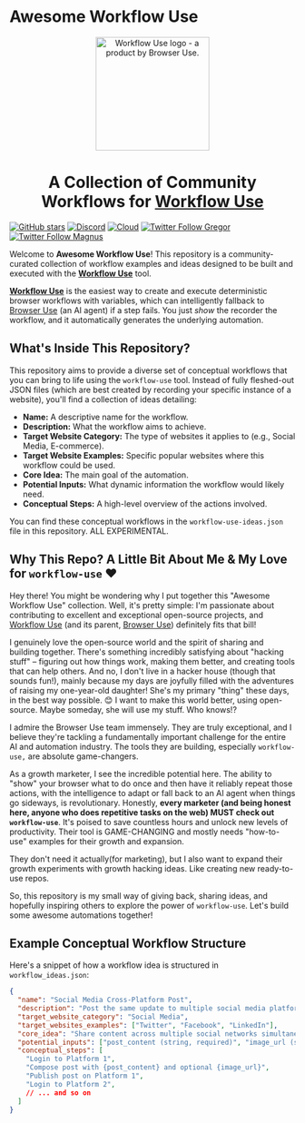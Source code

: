 # Awesome Workflow Use

<p align="center">
  <img alt="Workflow Use logo - a product by Browser Use." src="https://raw.githubusercontent.com/browser-use/workflow-use/main/static/workflow-use.png" width="200">
</p>

<h1 align="center">A Collection of Community Workflows for <a href="https://github.com/browser-use/workflow-use">Workflow Use</a></h1>

[![GitHub stars](https://img.shields.io/github/stars/browser-use/workflow-use?style=social)](https://github.com/browser-use/workflow-use/stargazers)
[![Discord](https://img.shields.io/discord/1303749220842340412?color=7289DA&label=Discord&logo=discord&logoColor=white)](https://link.browser-use.com/discord)
[![Cloud](https://img.shields.io/badge/Cloud-☁️-blue)](https://cloud.browser-use.com)
[![Twitter Follow Gregor](https://img.shields.io/twitter/follow/Gregor?style=social)](https://x.com/gregpr07)
[![Twitter Follow Magnus](https://img.shields.io/twitter/follow/Magnus?style=social)](https://x.com/mamagnus00)

Welcome to **Awesome Workflow Use**! This repository is a community-curated collection of workflow examples and ideas designed to be built and executed with the [**Workflow Use**](https://github.com/browser-use/workflow-use) tool.

[**Workflow Use**](https://github.com/browser-use/workflow-use) is the easiest way to create and execute deterministic browser workflows with variables, which can intelligently fallback to [Browser Use](https://github.com/browser-use/browser-use) (an AI agent) if a step fails. You just _show_ the recorder the workflow, and it automatically generates the underlying automation.

## What's Inside This Repository?

This repository aims to provide a diverse set of conceptual workflows that you can bring to life using the `workflow-use` tool. Instead of fully fleshed-out JSON files (which are best created by recording your specific instance of a website), you'll find a collection of ideas detailing:

* **Name:** A descriptive name for the workflow.
* **Description:** What the workflow aims to achieve.
* **Target Website Category:** The type of websites it applies to (e.g., Social Media, E-commerce).
* **Target Website Examples:** Specific popular websites where this workflow could be used.
* **Core Idea:** The main goal of the automation.
* **Potential Inputs:** What dynamic information the workflow would likely need.
* **Conceptual Steps:** A high-level overview of the actions involved.

You can find these conceptual workflows in the `workflow-use-ideas.json` file in this repository. ALL EXPERIMENTAL.

## Why This Repo? A Little Bit About Me & My Love for `workflow-use` ❤️

Hey there! You might be wondering why I put together this "Awesome Workflow Use" collection. Well, it's pretty simple: I'm passionate about contributing to excellent and exceptional open-source projects, and [Workflow Use](https://github.com/browser-use/workflow-use) (and its parent, [Browser Use](https://github.com/browser-use/browser-use)) definitely fits that bill!

I genuinely love the open-source world and the spirit of sharing and building together. There's something incredibly satisfying about "hacking stuff" – figuring out how things work, making them better, and creating tools that can help others. And no, I don't live in a hacker house (though that sounds fun!), mainly because my days are joyfully filled with the adventures of raising my one-year-old daughter! She's my primary "thing" these days, in the best way possible. 😊 I want to make this world better, using open-source. Maybe someday, she will use my stuff. Who knows!?

I admire the Browser Use team immensely. They are truly exceptional, and I believe they're tackling a fundamentally important challenge for the entire AI and automation industry. The tools they are building, especially `workflow-use,` are absolute game-changers.

As a growth marketer, I see the incredible potential here. The ability to "show" your browser what to do once and then have it reliably repeat those actions, with the intelligence to adapt or fall back to an AI agent when things go sideways, is revolutionary. Honestly, **every marketer (and being honest here, anyone who does repetitive tasks on the web) MUST check out `workflow-use`**. It's poised to save countless hours and unlock new levels of productivity. Their tool is GAME-CHANGING and mostly needs "how-to-use" examples for their growth and expansion. 

They don't need it actually(for marketing), but I also want to expand their growth experiments with growth hacking ideas. Like creating new ready-to-use repos.  

So, this repository is my small way of giving back, sharing ideas, and hopefully inspiring others to explore the power of `workflow-use`. Let's build some awesome automations together!

## Example Conceptual Workflow Structure

Here's a snippet of how a workflow idea is structured in `workflow_ideas.json`:

```json
{
  "name": "Social Media Cross-Platform Post",
  "description": "Post the same update to multiple social media platforms.",
  "target_website_category": "Social Media",
  "target_websites_examples": ["Twitter", "Facebook", "LinkedIn"],
  "core_idea": "Share content across multiple social networks simultaneously.",
  "potential_inputs": ["post_content (string, required)", "image_url (string, optional)"],
  "conceptual_steps": [
    "Login to Platform 1",
    "Compose post with {post_content} and optional {image_url}",
    "Publish post on Platform 1",
    "Login to Platform 2",
    // ... and so on
  ]
}
